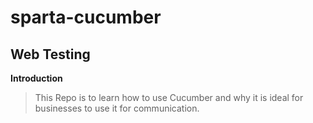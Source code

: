 # sparta-cucumber

## Web Testing

**Introduction**

>This Repo is to learn how to use Cucumber and why it is ideal for businesses to use it for communication. 
